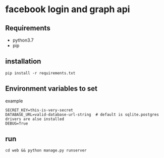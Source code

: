 # facebook login and graph api

## Requirements
- python3.7
- pip

## installation
`pip install -r requirements.txt`

## Environment variables to set
example
```
SECRET_KEY=this-is-very-secret
DATABASE_URL=valid-database-url-string  # default is sqlite.postgres drivers are alse installed
DEBUG=True
```

## run
`cd web && python manage.py runserver`
